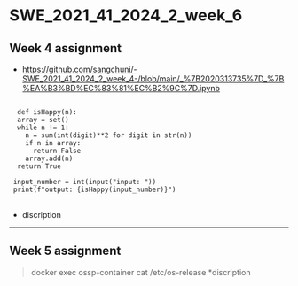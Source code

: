# SWE_2021_41_2024_2_week_6

## Week 4 assignment
* https://github.com/sangchuni/-SWE_2021_41_2024_2_week_4-/blob/main/_%7B2020313735%7D_%7B%EA%B3%BD%EC%83%81%EC%B2%9C%7D.ipynb
<pre>
<code>
  def isHappy(n):
  array = set()
  while n != 1:
    n = sum(int(digit)**2 for digit in str(n))
    if n in array:
      return False
    array.add(n)
  return True

 input_number = int(input("input: "))
 print(f"output: {isHappy(input_number)}")
</code>
</pre>

* discription
---
## Week 5 assignment
>docker exec ossp-container cat /etc/os-release
>*discription

